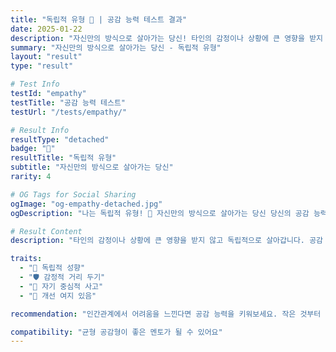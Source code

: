 ```yaml
---
title: "독립적 유형 🌿 | 공감 능력 테스트 결과"
date: 2025-01-22
description: "자신만의 방식으로 살아가는 당신! 타인의 감정이나 상황에 큰 영향을 받지 않고 독립적으로 살아갑니다. 공감 능력이 낮을 수 있지만, 이는 자신을 보호하는 방법일 수도 있어요. 필요하다면 공감 능력을 키워보는 것도 ..."
summary: "자신만의 방식으로 살아가는 당신 - 독립적 유형"
layout: "result"
type: "result"

# Test Info
testId: "empathy"
testTitle: "공감 능력 테스트"
testUrl: "/tests/empathy/"

# Result Info
resultType: "detached"
badge: "🌿"
resultTitle: "독립적 유형"
subtitle: "자신만의 방식으로 살아가는 당신"
rarity: 4

# OG Tags for Social Sharing
ogImage: "og-empathy-detached.jpg"
ogDescription: "나는 독립적 유형! 🌿 자신만의 방식으로 살아가는 당신 당신의 공감 능력 테스트 결과는?"

# Result Content
description: "타인의 감정이나 상황에 큰 영향을 받지 않고 독립적으로 살아갑니다. 공감 능력이 낮을 수 있지만, 이는 자신을 보호하는 방법일 수도 있어요. 필요하다면 공감 능력을 키워보는 것도 좋습니다."

traits:
  - "🌿 독립적 성향"
  - "🛡️ 감정적 거리 두기"
  - "🎯 자기 중심적 사고"
  - "💭 개선 여지 있음"

recommendation: "인간관계에서 어려움을 느낀다면 공감 능력을 키워보세요. 작은 것부터 시작하세요 - 상대방의 표정을 관찰하고, 기분을 물어보고, 감정을 인정해주는 연습을 해보세요. 전문가의 도움도 고려해보세요."

compatibility: "균형 공감형이 좋은 멘토가 될 수 있어요"
---
```

